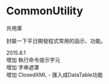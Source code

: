 # CommonUtility
共用庫

封裝一下平日開發程式常用的函示、功能。<br/>

2015.8.1<br/>
增加 執行命令提示字元<br/>
增加 字串遮罩<br/>
增加 ClosedXML - 匯入成DataTable功能<br/>
